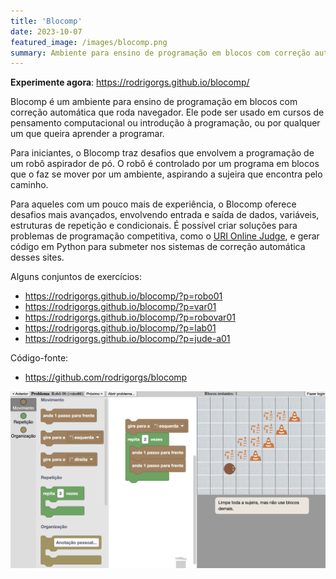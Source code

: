 ```yaml
---
title: 'Blocomp'
date: 2023-10-07
featured_image: /images/blocomp.png
summary: Ambiente para ensino de programação em blocos com correção automática
---
```


**Experimente agora**: <https://rodrigorgs.github.io/blocomp/>

Blocomp é um ambiente para ensino de programação em blocos com correção automática que roda navegador. Ele pode ser usado em cursos de pensamento computacional ou introdução à programação, ou por qualquer um que queira aprender a programar.

<!--more-->

Para iniciantes, o Blocomp traz desafios que envolvem a programação de um robô aspirador de pó. O robô é controlado por um programa em blocos que o faz se mover por um ambiente, aspirando a sujeira que encontra pelo caminho.

Para aqueles com um pouco mais de experiência, o Blocomp oferece desafios mais avançados, envolvendo entrada e saída de dados, variáveis, estruturas de repetição e condicionais. É possível criar soluções para problemas de programação competitiva, como o [URI Online Judge](https://www.urionlinejudge.com.br/), e gerar código em Python para submeter nos sistemas de correção automática desses sites.

Alguns conjuntos de exercícios:

- <https://rodrigorgs.github.io/blocomp/?p=robo01>
- <https://rodrigorgs.github.io/blocomp/?p=var01>
- <https://rodrigorgs.github.io/blocomp/?p=robovar01>
- <https://rodrigorgs.github.io/blocomp/?p=lab01>
- <https://rodrigorgs.github.io/blocomp/?p=jude-a01>

Código-fonte:

- <https://github.com/rodrigorgs/blocomp>

![Tela do Blocomp](/images/blocomp.png)